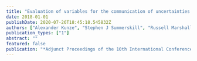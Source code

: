 ```yaml
---
title: "Evaluation of variables for the communication of uncertainties using peripheral awareness displays"
date: 2018-01-01
publishDate: 2020-07-26T18:45:18.545832Z
authors: ["Alexander Kunze", "Stephen J Summerskill", "Russell Marshall", "Ashleigh J Filtness"]
publication_types: ["1"]
abstract: ""
featured: false
publication: "*Adjunct Proceedings of the 10th International Conference on Automotive User Interfaces and Interactive Vehicular Applications*"
---
```


